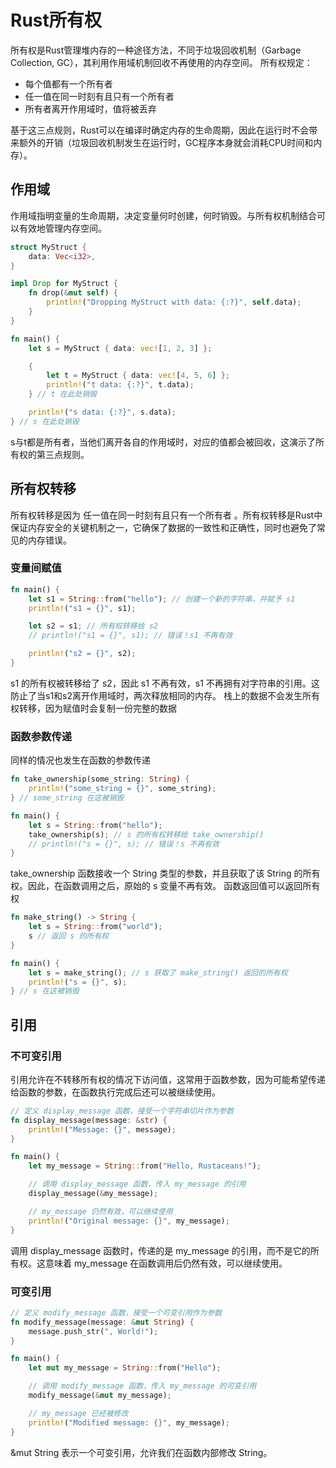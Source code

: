 # Rust所有权
所有权是Rust管理堆内存的一种途径方法，不同于垃圾回收机制（Garbage Collection, GC），其利用作用域机制回收不再使用的内存空间。
所有权规定：
- 每个值都有一个所有者
- 任一值在同一时刻有且只有一个所有者
- 所有者离开作用域时，值将被丢弃  
  
基于这三点规则，Rust可以在编译时确定内存的生命周期，因此在运行时不会带来额外的开销（垃圾回收机制发生在运行时，GC程序本身就会消耗CPU时间和内存）。
## 作用域
作用域指明变量的生命周期，决定变量何时创建，何时销毁。与所有权机制结合可以有效地管理内存空间。
```rust
struct MyStruct {
    data: Vec<i32>,
}

impl Drop for MyStruct {
    fn drop(&mut self) {
        println!("Dropping MyStruct with data: {:?}", self.data);
    }
}

fn main() {
    let s = MyStruct { data: vec![1, 2, 3] };

    {
        let t = MyStruct { data: vec![4, 5, 6] };
        println!("t data: {:?}", t.data);
    } // t 在此处销毁

    println!("s data: {:?}", s.data);
} // s 在此处销毁
```

s与t都是所有者，当他们离开各自的作用域时，对应的值都会被回收，这演示了所有权的第三点规则。
## 所有权转移
所有权转移是因为 任一值在同一时刻有且只有一个所有者 。所有权转移是Rust中保证内存安全的关键机制之一，它确保了数据的一致性和正确性，同时也避免了常见的内存错误。
### 变量间赋值
```rust
fn main() {
    let s1 = String::from("hello"); // 创建一个新的字符串，并赋予 s1
    println!("s1 = {}", s1);

    let s2 = s1; // 所有权转移给 s2
    // println!("s1 = {}", s1); // 错误！s1 不再有效

    println!("s2 = {}", s2);
}
```

s1 的所有权被转移给了 s2，因此 s1 不再有效，s1 不再拥有对字符串的引用。这防止了当s1和s2离开作用域时，两次释放相同的内存。
栈上的数据不会发生所有权转移，因为赋值时会复制一份完整的数据
### 函数参数传递
同样的情况也发生在函数的参数传递
```rust
fn take_ownership(some_string: String) {
    println!("some_string = {}", some_string);
} // some_string 在这被销毁

fn main() {
    let s = String::from("hello");
    take_ownership(s); // s 的所有权转移给 take_ownership()
    // println!("s = {}", s); // 错误！s 不再有效
}
```
take_ownership 函数接收一个 String 类型的参数，并且获取了该 String 的所有权。因此，在函数调用之后，原始的 s 变量不再有效。
函数返回值可以返回所有权
```rust
fn make_string() -> String {
    let s = String::from("world");
    s // 返回 s 的所有权
}

fn main() {
    let s = make_string(); // s 获取了 make_string() 返回的所有权
    println!("s = {}", s);
} // s 在这被销毁
```
## 引用
### 不可变引用
引用允许在不转移所有权的情况下访问值，这常用于函数参数，因为可能希望传递给函数的参数，在函数执行完成后还可以被继续使用。
```rust
// 定义 display_message 函数，接受一个字符串切片作为参数
fn display_message(message: &str) {
    println!("Message: {}", message);
}

fn main() {
    let my_message = String::from("Hello, Rustaceans!");

    // 调用 display_message 函数，传入 my_message 的引用
    display_message(&my_message);

    // my_message 仍然有效，可以继续使用
    println!("Original message: {}", my_message);
}
```
调用 display_message 函数时，传递的是 my_message 的引用，而不是它的所有权。这意味着 my_message 在函数调用后仍然有效，可以继续使用。
### 可变引用
```rust
// 定义 modify_message 函数，接受一个可变引用作为参数
fn modify_message(message: &mut String) {
    message.push_str(", World!");
}

fn main() {
    let mut my_message = String::from("Hello");

    // 调用 modify_message 函数，传入 my_message 的可变引用
    modify_message(&mut my_message);

    // my_message 已经被修改
    println!("Modified message: {}", my_message);
}
```
&mut String 表示一个可变引用，允许我们在函数内部修改 String。
